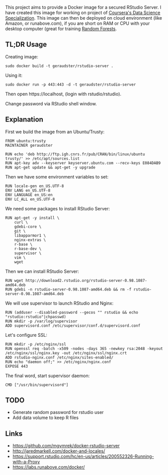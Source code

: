 This project aims to provide a Docker image for a secured RStudio Server. I have 
created this image for working on project of [Coursera's Data Science Specialization](https://www.coursera.org/specialization/jhudatascience/1?utm_medium=dashboard). This
image can then be deployed on cloud environment (like Amazon, or runabove.com), if you 
are short on RAM or CPU with your desktop computer (great for training [Random Forests](https://www.kaggle.com/wiki/RandomForests).


## TL;DR Usage

Creating image:

    sudo docker build -t geraudster/rstudio-server .

Using it:

    sudo docker run -p 443:443 -d -t geraudster/rstudio-server

Then open https://localhost, (login with rstudio/rstudio).

Change password via RStudio shell window.

## Explanation

First we build the image from an Ubuntu/Trusty:

    FROM ubuntu:trusty
    MAINTAINER geraudster

    RUN echo 'deb http://ftp.igh.cnrs.fr/pub/CRAN/bin/linux/ubuntu trusty/' >> /etc/apt/sources.list
    RUN apt-key adv --keyserver keyserver.ubuntu.com --recv-keys E084DAB9
    RUN apt-get update && apt-get -y upgrade

Then we have some environment variables to set:

    RUN locale-gen en_US.UTF-8  
    ENV LANG en_US.UTF-8  
    ENV LANGUAGE en_US:en  
    ENV LC_ALL en_US.UTF-8  

We need some packages to install RStudio Server:

    RUN apt-get -y install \
        curl \
	    gdebi-core \
        git \
    	libapparmor1 \
        nginx-extras \
        r-base \
        r-base-dev \
        supervisor \
        vim \
        wget

Then we can install RStudio Server:

    RUN wget http://download2.rstudio.org/rstudio-server-0.98.1087-amd64.deb
    RUN gdebi -n rstudio-server-0.98.1087-amd64.deb && rm -f rstudio-server-0.98.1087-amd64.deb

We will use supervisor to launch RStudio and Nginx:

    RUN (adduser --disabled-password --gecos "" rstudio && echo "rstudio:rstudio"|chpasswd)
    RUN mkdir -p /var/log/supervisor
    ADD supervisord.conf /etc/supervisor/conf.d/supervisord.conf

Let's configure SSL:

    RUN mkdir -p /etc/nginx/ssl
    RUN openssl req -batch -x509 -nodes -days 365 -newkey rsa:2048 -keyout /etc/nginx/ssl/nginx.key -out /etc/nginx/ssl/nginx.crt
    ADD rstudio-nginx.conf /etc/nginx/sites-enabled/
    RUN echo "daemon off;" >> /etc/nginx/nginx.conf
    EXPOSE 443

The final word, start supervisor daemon:

    CMD ["/usr/bin/supervisord"]

## TODO

* Generate random password for rstudio user
* Add data volume to keep R files

## Links

* https://github.com/mgymrek/docker-rstudio-server
* http://jaredmarkell.com/docker-and-locales/
* https://support.rstudio.com/hc/en-us/articles/200552326-Running-with-a-Proxy
* https://labs.runabove.com/docker/
